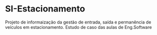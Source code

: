 # SI-Estacionamento
Projeto de informaização da gestão de entrada, saída e permanência de veículos em estacionamento.
Estudo de caso das aulas de Eng.Software
